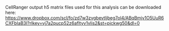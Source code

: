 CellRanger output h5 matrix files used for this analysis can be downloaded here: https://www.dropbox.com/scl/fo/zd7w3zvgbevtljbeg7ol4/ABqBmjv1O5UuR6CXFbIaB3I?rlkey=vj7a2pucp52z6afltyv1vlis2&st=pjckwg50&dl=0
